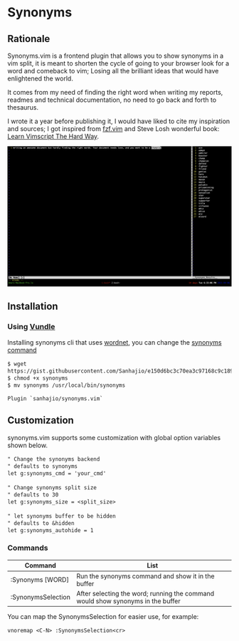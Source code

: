# Synonyms

## Rationale

Synonyms.vim is a frontend plugin that allows you to show synonyms in a vim split, it is meant to shorten the cycle of going to your browser look for a word and comeback to vim; Losing all the brilliant ideas that would have enlightened the world.

It comes from my need of finding the right word when writing my reports, readmes and technical documentation, no need to go back and forth to thesaurus.

I wrote it a year before publishing it, I would have liked to cite my inspiration and sources; I got inspired from [fzf.vim](https://github.com/junegunn/fzf.vim) and Steve Losh wonderful book: [Learn Vimscript The Hard Way](https://learnvimscriptthehardway.stevelosh.com/).

![synonyms screenshot showcase](/doc/synonyms-screenshot.png "screenshot")

## Installation

### Using [Vundle](https://github.com/VundleVim/Vundle.vim)

Installing synonyms cli that uses [wordnet](https://wordnet.princeton.edu/documentation/wn1wn), you can change the [synonyms command](#Cusomization)
```
$ wget https://gist.githubusercontent.com/Sanhajio/e150d6bc3c70ea3c97168c9c18952c39/raw/ab6a90a38a3d2d032f2645c79d45c9d8f5ceae28/synonyms
$ chmod +x synonyms
$ mv synonyms /usr/local/bin/synonyms
```

```vimscript
Plugin `sanhajio/synonyms.vim`
```

## Customization

synonyms.vim supports some customization with global option variables shown below.

```vimscript
" Change the synonyms backend
" defaults to synonyms
let g:synonyms_cmd = 'your_cmd'

" Change synonyms split size
" defaults to 30
let g:synonyms_size = <split_size>

" let synonyms buffer to be hidden
" defaults to &hidden
let g:synonyms_autohide = 1
```

### Commands

| Command | List  |
| --- | --- |
|:Synonyms [WORD]|Run the synonyms command and show it in the buffer|
|:SynonymsSelection|After selecting the word; running the command would show synonyms in the buffer|

You can map the SynonymsSelection for easier use, for example:

```vimscript
vnoremap <C-N> :SynonymsSelection<cr>
```
